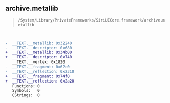 ## archive.metallib

> `/System/Library/PrivateFrameworks/SiriUICore.framework/archive.metallib`

```diff

 
-  __TEXT.__metallib: 0x32240
-  __TEXT.__descriptor: 0x680
+  __TEXT.__metallib: 0x34b00
+  __TEXT.__descriptor: 0x740
   __TEXT.__vertex: 0x1820
-  __TEXT.__fragment: 0x62c0
-  __TEXT.__reflection: 0x2310
+  __TEXT.__fragment: 0x74f0
+  __TEXT.__reflection: 0x2a20
   Functions: 0
   Symbols:   0
   CStrings:  0

```
